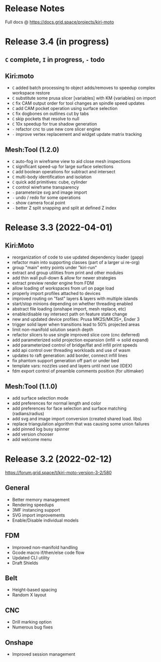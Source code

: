 # Release Notes

Full docs @ https://docs.grid.space/projects/kiri-moto

# Release 3.4 (in progress)

## `C` complete, `I` in progress, `-` todo

## Kiri:moto

* `C` added batch processing to object adds/removes to speedup complex workspace restore
* `C` substitute some prusa slicer [variables] with KM {variables} on import
* `C` fix CAM output order for tool changes an spindle speed updates
* `C` add CAM pocket operation using surface selection
* `C` fix dogbones on outlines cut by tabs
* `C` skip pockets that resolve to null
* `C` 10x speedup for true shadow generation
* `-` refactor cnc to use new core slicer engine
* `-` improve vertex replacement and widget update matrix tracking

## Mesh:Tool (1.2.0)

* `C` auto-fog in wireframe view to aid close mesh inspections
* `C` significant speed-up for large surface selections
* `C` add boolean operations for subtract and intersect
* `C` multi-body identification and isolation
* `C` quick add primitives: cube, cylinder
* `C` control wireframe transparency
* `-` parameterize svg and image import
* `-` undo / redo for some operations
* `-` show camera focal point
* `-` better Z split snapping and split at defined Z index


# Release 3.3 (2022-04-01)

## Kiri:Moto

* reorganization of code to use updated dependency loader (gapp)
* refactor main into supporting classes (part of a larger ui re-org)
* group "main" entry points under "kiri-run"
* extract and group utilities from print and other modules
* add thin wall pull-down & allow for newer strategies
* extract preview render engine from FDM
* allow loading of workspaces from url on page load
* properly import profiles attached to devices
* improved routing on "fast" layers & layers with multiple islands
* start/stop minions depending on whether threading enabled
* abstract file loading (onshape import, mesh replace, etc)
* enable/disable ray intersect path on feature state change
* new and updated device profiles: Prusa MK2S/MK3S+, Ender 3
* trigger solid layer when transitions lead to 50% projected areas
* limit non-manifold solution search depth
* refactor slicers to use single improved slice core (cnc deferred)
* add parameterized solid projection expansion (infill -> solid expand)
* add parameterized control of bridge/flat and infill print speeds
* add api control over threading workloads and use of wasm
* updates to raft generation: add border, connect infill lines
* fix phantom support generation off part or under bed
* template vars: nozzles used and layers until next use (IDEX)
* fdm export control of preamble comments position (for ultimaker)

## Mesh:Tool (1.1.0)

* add surface selection mode
* add preferences for normal length and color
* add preferences for face selection and surface matching (radians/radius)
* add svg and image import conversion (created shared load. libs)
* replace triangulation algorithm that was causing some union failures
* add pinned log busy spinner
* add version chooser
* add welcome menu


# Release 3.2 (2022-02-12)

https://forum.grid.space/t/kiri-moto-version-3-2/580

## General

* Better memory management
* Rendering speedups
* 3MF instancing support
* SVG import improvements
* Enable/Disable individual models

## FDM

* Improved non-manifold handling
* Gcode macro if/then/else code flow
* Updated CLI utility
* Draft Shields

## Belt

* Height-based spacing
* Random X layout

## CNC

* Drill marking option
* Numerous bug fixes

## Onshape

* Improved session management
